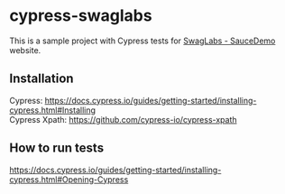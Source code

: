 # cypress-swaglabs

This is a sample project with Cypress tests for [SwagLabs - SauceDemo] website.  


## Installation
Cypress: https://docs.cypress.io/guides/getting-started/installing-cypress.html#Installing  
Cypress Xpath: https://github.com/cypress-io/cypress-xpath  


## How to run tests  
https://docs.cypress.io/guides/getting-started/installing-cypress.html#Opening-Cypress


[SwagLabs - SauceDemo]: <https://www.saucedemo.com/>
